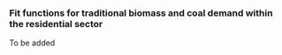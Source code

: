 ### Fit functions for traditional biomass and coal demand within the residential sector

To be added